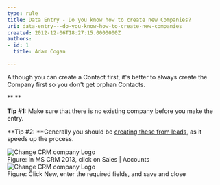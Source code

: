 ```yaml
---
type: rule
title: Data Entry - Do you know how to create new Companies?
uri: data-entry---do-you-know-how-to-create-new-companies
created: 2012-12-06T18:27:15.0000000Z
authors:
- id: 1
  title: Adam Cogan

---
```


 Although you can create a Contact first, it's better to always create the Company first so you don't​ get orphan Contacts. 

**
**

**Tip #1:** Make sure that there is no existing company before you make the entry.

**Tip #2: **Generally you should be [creating these from leads](/Communication/RulesToBetterCRMForUsers/Pages/Leads-can-be-converted-to-Opportunities-Contacts-and-Accounts.aspx), as it speeds up the process.

 ![Change CRM company Logo](/Communication/RulesToBetterCRMForUsers/PublishingImages/Sales-Accounts.jpg)​<br>                      Figure: In MS CRM 2013, click on Sales | Accounts![Change CRM company Logo](/Communication/RulesToBetterCRMForUsers/PublishingImages/NewAccount.jpg)​<br>                      Figure: Click New, enter the required fields, and save and close​
